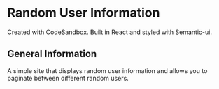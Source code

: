 # Random User Information

Created with CodeSandbox. Built in React and styled with Semantic-ui.

## General Information

A simple site that displays random user information and allows you to paginate
between different random users.
